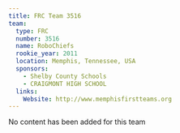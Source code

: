 ```yaml
---
title: FRC Team 3516
team:
  type: FRC
  number: 3516
  name: RoboChiefs
  rookie_year: 2011
  location: Memphis, Tennessee, USA
  sponsors:
    - Shelby County Schools
    - CRAIGMONT HIGH SCHOOL
  links:
    Website: http://www.memphisfirstteams.org
---
```

No content has been added for this team